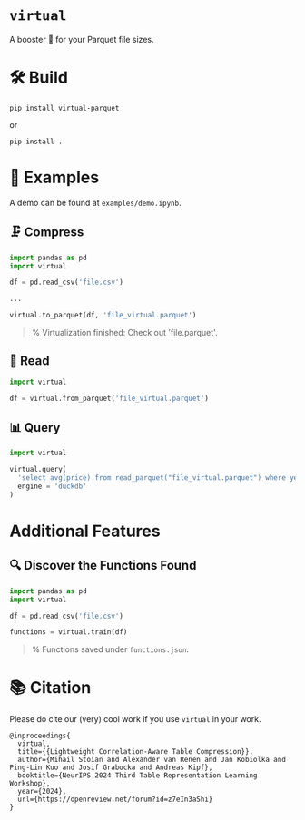# `virtual`

A booster 💪 for your Parquet file sizes.

# 🛠 Build

```
pip install virtual-parquet
```

or 

```
pip install .
```

# 🔗 Examples

A demo can be found at `examples/demo.ipynb`.

## 🗜️ Compress

```python
import pandas as pd
import virtual

df = pd.read_csv('file.csv')

...

virtual.to_parquet(df, 'file_virtual.parquet')
```
> % Virtualization finished: Check out 'file.parquet'.

## 🥢 Read

```python
import virtual

df = virtual.from_parquet('file_virtual.parquet')
```

## 📊 Query

```python
import virtual

virtual.query(
  'select avg(price) from read_parquet("file_virtual.parquet") where year >= 2024',
  engine = 'duckdb'
)
```

# Additional Features

## 🔍 Discover the Functions Found

```python
import pandas as pd
import virtual

df = pd.read_csv('file.csv')

functions = virtual.train(df)
```
> % Functions saved under `functions.json`.


# 📚 Citation

Please do cite our (very) cool work if you use `virtual` in your work.

```
@inproceedings{
  virtual,
  title={{Lightweight Correlation-Aware Table Compression}},
  author={Mihail Stoian and Alexander van Renen and Jan Kobiolka and Ping-Lin Kuo and Josif Grabocka and Andreas Kipf},
  booktitle={NeurIPS 2024 Third Table Representation Learning Workshop},
  year={2024},
  url={https://openreview.net/forum?id=z7eIn3aShi}
}
```
